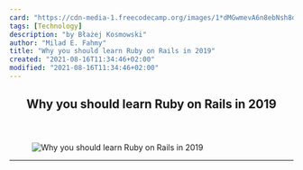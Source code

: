 ```yaml
---
card: "https://cdn-media-1.freecodecamp.org/images/1*dMGwmevA6n8ebNsh8dGsag.jpeg"
tags: [Technology]
description: "by Błażej Kosmowski"
author: "Milad E. Fahmy"
title: "Why you should learn Ruby on Rails in 2019"
created: "2021-08-16T11:34:46+02:00"
modified: "2021-08-16T11:34:46+02:00"
---
```

<div class="site-wrapper">
<main id="site-main" class="site-main outer">
<div class="inner">
<article class="post-full post tag-technology tag-startup tag-ruby-on-rails tag-education tag-programming ">
<header class="post-full-header">
<h1 class="post-full-title">Why you should learn Ruby on Rails in 2019</h1>
</header>
<figure class="post-full-image">
<picture>
<source media="(max-width: 700px)" sizes="1px" srcset="data:image/gif;base64,R0lGODlhAQABAIAAAAAAAP///yH5BAEAAAAALAAAAAABAAEAAAIBRAA7 1w">
<source media="(min-width: 701px)" sizes="(max-width: 800px) 400px,
(max-width: 1170px) 700px,
1400px" srcset="https://cdn-media-1.freecodecamp.org/images/1*dMGwmevA6n8ebNsh8dGsag.jpeg 300w,
https://cdn-media-1.freecodecamp.org/images/1*dMGwmevA6n8ebNsh8dGsag.jpeg 600w,
https://cdn-media-1.freecodecamp.org/images/1*dMGwmevA6n8ebNsh8dGsag.jpeg 1000w,
https://cdn-media-1.freecodecamp.org/images/1*dMGwmevA6n8ebNsh8dGsag.jpeg 2000w">
<img onerror="this.style.display='none'" src="https://cdn-media-1.freecodecamp.org/images/1*dMGwmevA6n8ebNsh8dGsag.jpeg" alt="Why you should learn Ruby on Rails in 2019">
</picture>
</figure>
<section class="post-full-content">
<div class="post-content medium-migrated-article">
</div>
<hr>
</section>
</article>
</div>
</main>
</div>
<!-- Google Tag Manager (noscript) -->
<!-- End Google Tag Manager (noscript) -->
